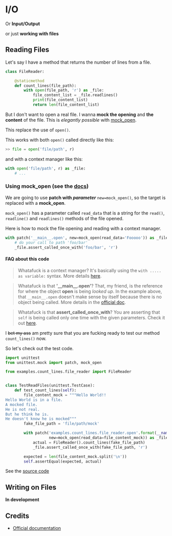 # I/O

Or **Input/Output**

or just **working with files**

## Reading Files

Let's say I have a method that returns the number of lines from a file.


```` python
class FileReader:

    @staticmethod
    def count_lines(file_path):
        with open(file_path, 'r') as _file:
            file_content_list = _file.readlines()
            print(file_content_list)
            return len(file_content_list)

````

But I don't want to open a real file. I wanna **mock the opening** and **the content** of the file.
This is *elegantly possible* with [mock_open][mock_open].

This replace the use of `open()`.

This works with both `open()` called directly like this:
```` python
>> file = open('file/path', r)
````

and with a context manager like this:
```` python
with open('file/path', r) as _file:
    # ...
````

### Using mock_open (see the [docs][official-documentation-mock-open])
We are going to use **patch with *parameter*** `new=mock_open()`, so the target is replaced with a **mock_open**.

`mock_open()` has a parameter called `read_data` that is a string for the `read()`, `readline()` and `readlines()` methods of the file opened.

Here is how to mock the file opening and reading with a context manager.

```` python
with patch('__main__.open', new=mock_open(read_data='Fooooo')) as _file:
    # do your call to path 'foo/bar'
    _file.assert_called_once_with('foo/bar', 'r')
````

#### FAQ about this code

> Whatafuck is a context manager?
> It's basically using the `with ..... as variable:` syntax.
> More details [here][python-context-manager].

> Whatafuck is that **'\_\_main\_\_.open'**?
> That, my friend, is the reference for where the object **open** is being *looked up*. In the example above, that `__main__.open` doesn't make sense by itself because there is no object being called.
> More details in the [official doc][official-documentation-where-to-patch].

> Whatafuck is that **assert_called_once_with**?
> You are asserting that `self` is being called only one time with the given parameters.
> Check it out [here][assert_called].

I ~~bet my ass~~ am pretty sure that you are fucking ready to test our method `count_lines()` now.

So let's check out the test code.

```` python
import unittest
from unittest.mock import patch, mock_open

from examples.count_lines.file_reader import FileReader


class TestReadFiles(unittest.TestCase):
    def test_count_lines(self):
        file_content_mock = """Hello World!!
Hello World is in a file.
A mocked file.
He is not real.
But he think he is.
He doesn't know he is mocked"""
        fake_file_path = 'file/path/mock'

        with patch('examples.count_lines.file_reader.open'.format(__name__),
                   new=mock_open(read_data=file_content_mock)) as _file:
            actual = FileReader().count_lines(fake_file_path)
            _file.assert_called_once_with(fake_file_path, 'r')

        expected = len(file_content_mock.split('\n'))
        self.assertEqual(expected, actual)
````

See the [source code][count-lines-source-code]

## Writing on Files

**In development**

## Credits
* [Official documentation][official-documentation]



[official-documentation]: https://docs.python.org/3/library/unittest.mock.html
[official-documentation-mock-open]: https://docs.python.org/3/library/unittest.mock.html#mock-open
[official-documentation-where-to-patch]: https://docs.python.org/3/library/unittest.mock.html#where-to-patch

[python-context-manager]: https://jeffknupp.com/blog/2016/03/07/python-with-context-managers/

[count-lines-source-code]: https://github.com/otrabalhador/python-testing-by-examples/tree/master/examples/count_lines

[mock_open]: https://docs.python.org/3/library/unittest.mock.html#mock-open
[patch]: ../essentials/patch.md
[assert_called]: https://http.cat/204

[wait]: https://media.giphy.com/media/xT9KVmZwJl7fnigeAg/giphy.gif